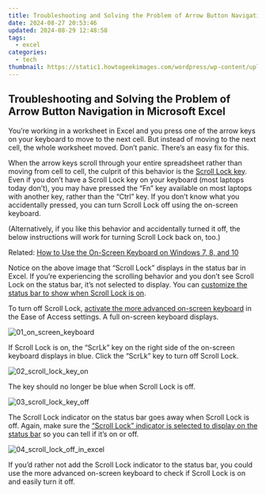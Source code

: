 ```yaml
---
title: Troubleshooting and Solving the Problem of Arrow Button Navigation in Microsoft Excel
date: 2024-08-27 20:53:46
updated: 2024-08-29 12:48:58
tags:
  - excel
categories:
  - tech
thumbnail: https://static1.howtogeekimages.com/wordpress/wp-content/uploads/2016/03/00_lead_image_scroll_lock_on.png
---
```


## Troubleshooting and Solving the Problem of Arrow Button Navigation in Microsoft Excel

You’re working in a worksheet in Excel and you press one of the arrow keys on your keyboard to move to the next cell. But instead of moving to the next cell, the whole worksheet moved. Don’t panic. There’s an easy fix for this.

 When the arrow keys scroll through your entire spreadsheet rather than moving from cell to cell, the culprit of this behavior is the [Scroll Lock key](https://tech-haven.techidaily.com/revolutionize-your-social-presence-write-stellar-posts-with-chatgpts-help/). Even if you don’t have a Scroll Lock key on your keyboard (most laptops today don’t), you may have pressed the “Fn” key available on most laptops with another key, rather than the “Ctrl” key. If you don’t know what you accidentally pressed, you can turn Scroll Lock off using the on-screen keyboard.

 (Alternatively, if you like this behavior and accidentally turned it off, the below instructions will work for turning Scroll Lock back on, too.)

Related: [How to Use the On-Screen Keyboard on Windows 7, 8, and 10](https://extra-resources.techidaily.com/auditory-interpretation-software-priceless-access-for-2024/) 

 Notice on the above image that “Scroll Lock” displays in the status bar in Excel. If you’re experiencing the scrolling behavior and you don’t see Scroll Lock on the status bar, it’s not selected to display. You can [customize the status bar to show when Scroll Lock is on](https://win-blog.techidaily.com/fix-the-camera-problem-in-google-meets-a-step-by-step-solution/).

 To turn off Scroll Lock, [activate the more advanced on-screen keyboard](https://screen-capture.techidaily.com/updated-2024-approved-how-to-record-your-desktop-screen-on-windows-for-free-3-methods/) in the Ease of Access settings. A full on-screen keyboard displays.

![01_on_screen_keyboard](https://static1.howtogeekimages.com/wordpress/wp-content/uploads/2016/03/01_on_screen_keyboard.png) 

 If Scroll Lock is on, the “ScrLk” key on the right side of the on-screen keyboard displays in blue. Click the “ScrLk” key to turn off Scroll Lock.

![02_scroll_lock_key_on](https://static1.howtogeekimages.com/wordpress/wp-content/uploads/2016/03/02_scroll_lock_key_on.png) 

 The key should no longer be blue when Scroll Lock is off.

![03_scroll_lock_key_off](https://static1.howtogeekimages.com/wordpress/wp-content/uploads/2016/03/03_scroll_lock_key_off.png) 

 The Scroll Lock indicator on the status bar goes away when Scroll Lock is off. Again, make sure the [“Scroll Lock” indicator is selected to display on the status bar](https://win-blog.techidaily.com/fix-the-camera-problem-in-google-meets-a-step-by-step-solution/) so you can tell if it’s on or off.

![04_scroll_lock_off_in_excel](https://static1.howtogeekimages.com/wordpress/wp-content/uploads/2016/03/04_scroll_lock_off_in_excel.png) 

 If you’d rather not add the Scroll Lock indicator to the status bar, you could use the more advanced on-screen keyboard to check if Scroll Lock is on and easily turn it off.

<ins class="adsbygoogle"
     style="display:block"
     data-ad-format="autorelaxed"
     data-ad-client="ca-pub-7571918770474297"
     data-ad-slot="1223367746"></ins>



<ins class="adsbygoogle"
     style="display:block"
     data-ad-client="ca-pub-7571918770474297"
     data-ad-slot="8358498916"
     data-ad-format="auto"
     data-full-width-responsive="true"></ins>

